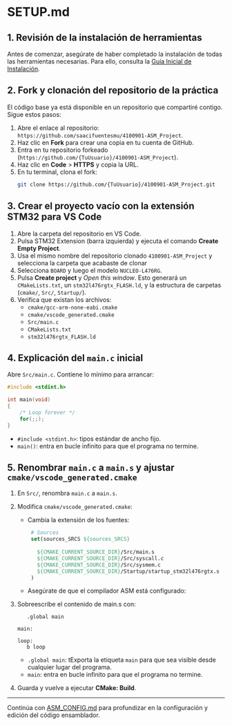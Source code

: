 # SETUP.md

## 1. Revisión de la instalación de herramientas

Antes de comenzar, asegúrate de haber completado la instalación de todas las herramientas necesarias. Para ello, consulta la [Guía Inicial de Instalación](https://github.com/saacifuentesmu/4100901-Intro_Project/blob/main/Doc/SETUP.md).

## 2. Fork y clonación del repositorio de la práctica

El código base ya está disponible en un repositorio que compartiré contigo. Sigue estos pasos:

1. Abre el enlace al repositorio: `https://github.com/saacifuentesmu/4100901-ASM_Project`.
2. Haz clic en **Fork** para crear una copia en tu cuenta de GitHub.
3. Entra en tu repositorio forkeado (`https://github.com/{TuUsuario}/4100901-ASM_Project`).
4. Haz clic en **Code** > **HTTPS** y copia la URL.
5. En tu terminal, clona el fork:
   ```bash
   git clone https://github.com/{TuUsuario}/4100901-ASM_Project.git
   ```

## 3. Crear el proyecto vacío con la extensión STM32 para VS Code

1. Abre la carpeta del repositorio en VS Code.
2. Pulsa STM32 Extension (barra izquierda) y ejecuta el comando **Create Empty Project**.
3. Usa el mismo nombre del repositorio clonado `4100901-ASM_Project` y selecciona la carpeta que acabaste de clonar
4. Selecciona `BOARD` y luego el modelo `NUCLEO‑L476RG`.
4. Pulsa **Create project** y *Open this window*. Esto generará un `CMakeLists.txt`, un `stm32l476rgtx_FLASH.ld`, y la estructura de carpetas (`cmake/`, `Src/`, `Startup/`).
5. Verifica que existan los archivos:
   - `cmake/gcc-arm-none-eabi.cmake`
   - `cmake/vscode_generated.cmake`
   - `Src/main.c`
   - `CMakeLists.txt`
   - `stm32l476rgtx_FLASH.ld`

## 4. Explicación del `main.c` inicial

Abre `Src/main.c`. Contiene lo mínimo para arrancar:

```c
#include <stdint.h>

int main(void)
{
    /* Loop forever */
	for(;;);
}
```

- `#include <stdint.h>`: tipos estándar de ancho fijo.
- `main()`: entra en bucle infinito para que el programa no termine.

## 5. Renombrar `main.c` a `main.s` y ajustar `cmake/vscode_generated.cmake`

1. En `Src/`, renombra `main.c` a `main.s`.
2. Modifica `cmake/vscode_generated.cmake`:
   - Cambia la extensión de los fuentes:
     ```cmake
      # Sources
      set(sources_SRCS ${sources_SRCS}
          
        ${CMAKE_CURRENT_SOURCE_DIR}/Src/main.s
        ${CMAKE_CURRENT_SOURCE_DIR}/Src/syscall.c
        ${CMAKE_CURRENT_SOURCE_DIR}/Src/sysmem.c
        ${CMAKE_CURRENT_SOURCE_DIR}/Startup/startup_stm32l476rgtx.s
      )
     ```
   - Asegúrate de que el compilador ASM está configurado:

3. Sobreescribe el contenido de main.s con:
   ```assembly
      .global main

   main:

   loop:
      b loop
   ```  
   - `.global main`: tExporta la etiqueta `main` para que sea visible desde cualquier lugar del programa. 
   - `main`: entra en bucle infinito para que el programa no termine.
4. Guarda y vuelve a ejecutar **CMake: Build**.

---

Continúa con [ASM_CONFIG.md](ASM_CONFIG.md) para profundizar en la configuración y edición del código ensamblador.

